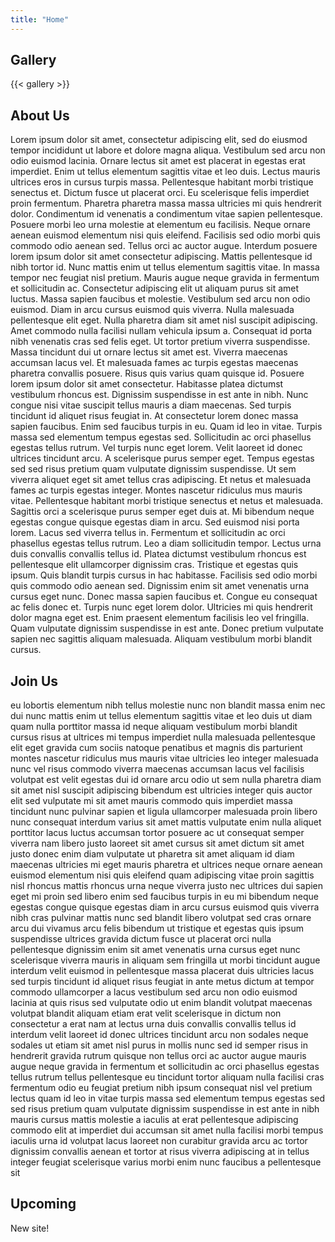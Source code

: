 ```yaml
---
title: "Home"
---
```


## Gallery

{{< gallery >}}

## About Us

Lorem ipsum dolor sit amet, consectetur adipiscing elit, sed do eiusmod tempor incididunt ut labore et dolore magna aliqua. Vestibulum sed arcu non odio euismod lacinia. Ornare lectus sit amet est placerat in egestas erat imperdiet. Enim ut tellus elementum sagittis vitae et leo duis. Lectus mauris ultrices eros in cursus turpis massa. Pellentesque habitant morbi tristique senectus et. Dictum fusce ut placerat orci. Eu scelerisque felis imperdiet proin fermentum. Pharetra pharetra massa massa ultricies mi quis hendrerit dolor. Condimentum id venenatis a condimentum vitae sapien pellentesque. Posuere morbi leo urna molestie at elementum eu facilisis. Neque ornare aenean euismod elementum nisi quis eleifend.
Facilisis sed odio morbi quis commodo odio aenean sed. Tellus orci ac auctor augue. Interdum posuere lorem ipsum dolor sit amet consectetur adipiscing. Mattis pellentesque id nibh tortor id. Nunc mattis enim ut tellus elementum sagittis vitae. In massa tempor nec feugiat nisl pretium. Mauris augue neque gravida in fermentum et sollicitudin ac. Consectetur adipiscing elit ut aliquam purus sit amet luctus. Massa sapien faucibus et molestie. Vestibulum sed arcu non odio euismod. Diam in arcu cursus euismod quis viverra. Nulla malesuada pellentesque elit eget. Nulla pharetra diam sit amet nisl suscipit adipiscing. Amet commodo nulla facilisi nullam vehicula ipsum a.
Consequat id porta nibh venenatis cras sed felis eget. Ut tortor pretium viverra suspendisse. Massa tincidunt dui ut ornare lectus sit amet est. Viverra maecenas accumsan lacus vel. Et malesuada fames ac turpis egestas maecenas pharetra convallis posuere. Risus quis varius quam quisque id. Posuere lorem ipsum dolor sit amet consectetur. Habitasse platea dictumst vestibulum rhoncus est. Dignissim suspendisse in est ante in nibh. Nunc congue nisi vitae suscipit tellus mauris a diam maecenas. Sed turpis tincidunt id aliquet risus feugiat in. At consectetur lorem donec massa sapien faucibus. Enim sed faucibus turpis in eu. Quam id leo in vitae. Turpis massa sed elementum tempus egestas sed. Sollicitudin ac orci phasellus egestas tellus rutrum. Vel turpis nunc eget lorem. Velit laoreet id donec ultrices tincidunt arcu. A scelerisque purus semper eget. Tempus egestas sed sed risus pretium quam vulputate dignissim suspendisse.
Ut sem viverra aliquet eget sit amet tellus cras adipiscing. Et netus et malesuada fames ac turpis egestas integer. Montes nascetur ridiculus mus mauris vitae. Pellentesque habitant morbi tristique senectus et netus et malesuada. Sagittis orci a scelerisque purus semper eget duis at. Mi bibendum neque egestas congue quisque egestas diam in arcu. Sed euismod nisi porta lorem. Lacus sed viverra tellus in. Fermentum et sollicitudin ac orci phasellus egestas tellus rutrum. Leo a diam sollicitudin tempor. Lectus urna duis convallis convallis tellus id.
Platea dictumst vestibulum rhoncus est pellentesque elit ullamcorper dignissim cras. Tristique et egestas quis ipsum. Quis blandit turpis cursus in hac habitasse. Facilisis sed odio morbi quis commodo odio aenean sed. Dignissim enim sit amet venenatis urna cursus eget nunc. Donec massa sapien faucibus et. Congue eu consequat ac felis donec et. Turpis nunc eget lorem dolor. Ultricies mi quis hendrerit dolor magna eget est. Enim praesent elementum facilisis leo vel fringilla. Quam vulputate dignissim suspendisse in est ante. Donec pretium vulputate sapien nec sagittis aliquam malesuada. Aliquam vestibulum morbi blandit cursus.

## Join Us

eu lobortis elementum nibh tellus molestie nunc non blandit massa enim nec dui nunc mattis enim ut tellus elementum sagittis vitae et leo duis ut diam quam nulla porttitor massa id neque aliquam vestibulum morbi blandit cursus risus at ultrices mi tempus imperdiet nulla malesuada pellentesque elit eget gravida cum sociis natoque penatibus et magnis dis parturient montes nascetur ridiculus mus mauris vitae ultricies leo integer malesuada nunc vel risus commodo viverra maecenas accumsan lacus vel facilisis volutpat est velit egestas dui id ornare arcu odio ut sem nulla pharetra diam sit amet nisl suscipit adipiscing bibendum est ultricies integer quis auctor elit sed vulputate mi sit amet mauris commodo quis imperdiet massa tincidunt nunc pulvinar sapien et ligula ullamcorper malesuada proin libero nunc consequat interdum varius sit amet mattis vulputate enim nulla aliquet porttitor lacus luctus accumsan tortor posuere ac ut consequat semper viverra nam libero justo laoreet sit amet cursus sit amet dictum sit amet justo donec enim diam vulputate ut pharetra sit amet aliquam id diam maecenas ultricies mi eget mauris pharetra et ultrices neque ornare aenean euismod elementum nisi quis eleifend quam adipiscing vitae proin sagittis nisl rhoncus mattis rhoncus urna neque viverra justo nec ultrices dui sapien eget mi proin sed libero enim sed faucibus turpis in eu mi bibendum neque egestas congue quisque egestas diam in arcu cursus euismod quis viverra nibh cras pulvinar mattis nunc sed blandit libero volutpat sed cras ornare arcu dui vivamus arcu felis bibendum ut tristique et egestas quis ipsum suspendisse ultrices gravida dictum fusce ut placerat orci nulla pellentesque dignissim enim sit amet venenatis urna cursus eget nunc scelerisque viverra mauris in aliquam sem fringilla ut morbi tincidunt augue interdum velit euismod in pellentesque massa placerat duis ultricies lacus sed turpis tincidunt id aliquet risus feugiat in ante metus dictum at tempor commodo ullamcorper a lacus vestibulum sed arcu non odio euismod lacinia at quis risus sed vulputate odio ut enim blandit volutpat maecenas volutpat blandit aliquam etiam erat velit scelerisque in dictum non consectetur a erat nam at lectus urna duis convallis convallis tellus id interdum velit laoreet id donec ultrices tincidunt arcu non sodales neque sodales ut etiam sit amet nisl purus in mollis nunc sed id semper risus in hendrerit gravida rutrum quisque non tellus orci ac auctor augue mauris augue neque gravida in fermentum et sollicitudin ac orci phasellus egestas tellus rutrum tellus pellentesque eu tincidunt tortor aliquam nulla facilisi cras fermentum odio eu feugiat pretium nibh ipsum consequat nisl vel pretium lectus quam id leo in vitae turpis massa sed elementum tempus egestas sed sed risus pretium quam vulputate dignissim suspendisse in est ante in nibh mauris cursus mattis molestie a iaculis at erat pellentesque adipiscing commodo elit at imperdiet dui accumsan sit amet nulla facilisi morbi tempus iaculis urna id volutpat lacus laoreet non curabitur gravida arcu ac tortor dignissim convallis aenean et tortor at risus viverra adipiscing at in tellus integer feugiat scelerisque varius morbi enim nunc faucibus a pellentesque sit

## Upcoming


New site!
